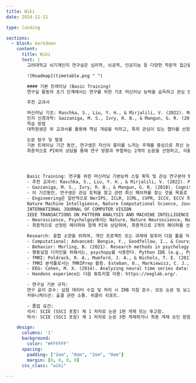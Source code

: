 ```yaml
---
title: Wiki
date: 2024-12-31

type: landing

sections:
  - block: markdown
    content:
      title: Wiki
      text: |
        고려대학교 뇌기계인지 연구실은 심리학, 뇌공학, 인공지능 등 다양한 학문적 접근을 통해 인간과 기계의 고차원 인지 과정을 심층적으로 연구하는 것을 목표로 합니다. 대학원생은 심리학적 통찰력과 공학적 전문성을 결합하여 융합 소양을 갖추고, 다학제적 연구자로 성장하는 것을 지향합니다. 이상적인 학습 및 연구 로드맵은 다음과 같습니다.

        ![Roadmap](timetable.png " ")

        #### 기본 트레이닝 (Basic Training)
        연구실 활동의 초기 단계에서는 연구를 위한 기초 머신러닝 능력을 습득하고 관심 있는 연구 분야를 탐구하는 것을 목표로 합니다. 이를 위해 대학원생들은 기본적인 학습 자료를 바탕으로 연구에 필요한 이론적 토대를 다지고, 최신 논문을 검토하며 관심 있는 주제를 구체화합니다.

        추천 교과서

        머신러닝 기초: Raschka, S., Liu, Y. H., & Mirjalili, V. (2022). Machine Learning with PyTorch and Scikit-Learn.
        인지 신경과학: Gazzaniga, M. S., Ivry, R. B., & Mangun, G. R. (2018). Cognitive neuroscience: The biology of the mind (5th ed.).
        학습 방법
        대학원생은 위 교과서를 활용해 핵심 개념을 익히고, 특히 관심이 있는 챕터를 선정하여 심화 학습을 진행합니다. 예를 들어, Cognitive Neuroscience 교과서의 6장 "Object Recognition"은 인간의 물체 인식 과정을 이해하는 데 유용합니다.

        논문 탐구 및 발표
        기본 트레이닝 기간 동안, 연구생은 자신이 흥미를 느끼는 주제를 중심으로 최신 논문을 찾아 검토합니다. 이를 위해 Engineering 분야에서는 NeurIPS, ICLR, ICML, CVPR, ICCV, ECCV 등의 컨퍼런스에서 발표된 최근 2년간의 논문을, Neuroscience와 Psychology 분야에서는 Nature, Science, PNAS, PLOS Computational Biology 등의 저널에서 최근 4년간 발표된 논문을 탐색합니다.
        최종적으로 PI와의 상담을 통해 연구 방향과 부합하는 2개의 논문을 선정하고, 이를 발표하며 연구 주제를 구체화합니다.




        Basic Training: 연구를 위한 머신러닝 기본능력 스킬 획득 및 관심 연구분야 탐험을 위한 트레이닝.
        - 추천 교과서: Raschka, S., Liu, Y. H., & Mirjalili, V. (2022). Machine Learning with PyTorch and Scikit-Learn: Develop machine learning and deep learning models with Python. Packt Publishing Ltd.
        - Gazzaniga, M. S., Ivry, R. B., & Mangun, G. R. (2018). Cognitive neuroscience: The biology of the mind (5th ed.). W.W. Norton & Company. 관심있는 챕터 찾아서 읽기. e.g., Chapter 6. Object Recognition. 
        - 이 기간동안, 연구생은 관심 토픽을 찾고 관련 최신 페이퍼를 찾는 것을 목표로 한다. 이를 위하여, Engineering 분야에서 3개의 페이퍼, Science 분야에서 3개의  페이퍼를 선정한다. 
        - Engineering은 일반적으로 NerIPS, ICLR, ICML, CVPR, ICCV, ECCV 최근 2년간의 페이퍼에서 찾아본다. 
        Nature Machine Intellgience, Nature Computational Science, Journal of Machine Learning Research, Neural Networks,
        INTERNATIONAL JOURNAL OF COMPUTER VISION
        IEEE TRANSACTIONS ON PATTERN ANALYSIS AND MACHINE INTELLIGENCE
        - Neuroscience, Psycholgoy에서는 Nature, Nature Neuroscience, Nature Communications, Nature Human Behavior, Science, Science Advances, PNAS, PloS Biology, PloS Computational Biology, 등에서 최근 4년 페이퍼를 찾아본다. 
        - 최종적으로 선정된 페이퍼와 함께 PI와 상담하여, 최종적으로 2개의 페이퍼를 선정하여 발표하는 것을 목표로 한다. 

        Research: 융합 소양을 위하여, 개인 프로젝트 또는 과제에 맞추어 다음 툴을 익힐 수 있다.
        - Computational: Advanced: Bengio, Y., Goodfellow, I., & Courville, A. (2017). Deep learning (Vol. 1). Cambridge, MA, USA: MIT press. Parts 1 & 2. link: https://www.deeplearningbook.org/ 
        - Behavior: Morling, B. (2021). Research methods in psychology: Evaluating a world of information (5th ed.). W.W. Norton & Company. Part I, Introduction to Scientific Reasoning 읽어보길 추천. 
        - 행동실험 디자인을 위해서는, psychopy를 사용한다. Python IDE (e.g., PyCharm)과 연동된 Coder 스타일로 익숙해짐. https://psychopy.org/documentation.html 체크하웃 해보기.
        - fMRI: Poldrack, R. A., Mumford, J. A., & Nichols, T. E. (2011). Handbook of functional MRI data analysis. Cambridge University Press. link: https://www.cambridge.org/core/books/handbook-of-functional-mri-data-analysis/8EDF966C65811FCCC306F7C916228529
        - fMRI 분석툴로서는 fMRIPrep 활용. Esteban, O., Markiewicz, C. J., Blair, R. W., Moodie, C. A., Isik, A. I., Erramuzpe, A., ... & Gorgolewski, K. J. (2019). fMRIPrep: a robust preprocessing pipeline for functional MRI. Nature methods, 16(1), 111-116. 튜토리얼은 https://fmriprep.org/en/stable/.
        - EEG: Cohen, M. X. (2014). Analyzing neural time series data: Theory and practice. MIT Press. LINK: https://direct.mit.edu/books/monograph/4013/Analyzing-Neural-Time-Series-DataTheory-and
        - Handons experimce는 다음 튜토리얼 이용: https://eeglab.org/.

        - 연구실 기본 규칙:
        연구 윤리 준수: 실험 데이터 수집 및 처리 시 IRB 지침 준수. 모든 논문 및 보고서 작성 시 표절 금지.
        커뮤니케이션: 출결 관련 소통. 위클리 리포트.

        - 졸업 요건:
        석사: SCIE (SSCI 포함) 제 1 저자로 논문 1편 게재 또는 투고함.
        박사: SCIE (SSCI 포함) 제 1 저자로 논문 3편 게재하거나 최종 게재 승인 받음. 

    design:
      columns: '1'
      background:
        color: "#FFFFFF"
      spacing:
        padding: ["2em", "0em", "2em", "0em"]
        margin: [0, 0, 0, 0]
      css_class: "wiki"
      
---
```

